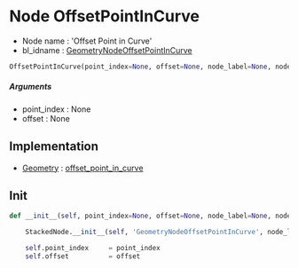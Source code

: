 # Node OffsetPointInCurve

- Node name : 'Offset Point in Curve'
- bl_idname : [GeometryNodeOffsetPointInCurve](https://docs.blender.org/api/current/bpy.types.{bl_idname}.html)


``` python
OffsetPointInCurve(point_index=None, offset=None, node_label=None, node_color=None)
```
##### Arguments

- point_index : None
- offset : None

## Implementation

- [Geometry](/docs/GeoNodes/Geometry.md) : [offset_point_in_curve](/docs/GeoNodes/Geometry.md#offset_point_in_curve)

## Init

``` python
def __init__(self, point_index=None, offset=None, node_label=None, node_color=None):

    StackedNode.__init__(self, 'GeometryNodeOffsetPointInCurve', node_label=node_label, node_color=node_color)

    self.point_index     = point_index
    self.offset          = offset
```
